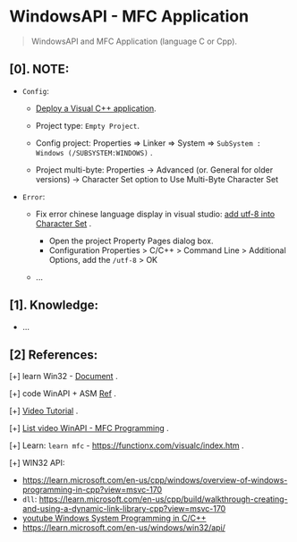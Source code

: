 # WindowsAPI - MFC Application

> WindowsAPI and MFC Application (language C or Cpp).

## [0]. NOTE:

- `Config`:
  - [Deploy a Visual C++ application](https://learn.microsoft.com/en-us/cpp/windows/walkthrough-deploying-a-visual-cpp-application-by-using-a-setup-project?view=msvc-170).
  - Project type: `Empty Project`.

  - Config project: Properties => Linker => System => `SubSystem : Windows (/SUBSYSTEM:WINDOWS)` .

  - Project multi-byte: Properties -> Advanced (or. General for older versions) -> Character Set option to Use Multi-Byte Character Set

- `Error`:
  - Fix error chinese language display in visual studio: [add utf-8 into Character Set](https://learn.microsoft.com/en-us/cpp/build/reference/utf-8-set-source-and-executable-character-sets-to-utf-8?view=msvc-170#set-the-option-in-visual-studio-or-programmatically) .
    - Open the project Property Pages dialog box.
    - Configuration Properties > C/C++ > Command Line > Additional Options, add the `/utf-8` > OK

  - ...

## [1]. Knowledge:

- ...

## [2] References:

[+] learn Win32 - [Document](http://www.winprog.org/tutorial/start.html) .

[+] code WinAPI + ASM [Ref](https://www.youtube.com/watch?v=pdgmlto7Uwc) .

[+] [Video Tutorial](https://www.youtube.com/watch?v=yvWYggka30A) .

[+] [List video WinAPI - MFC Programming](https://www.youtube.com/watch?v=60O6B2Di5RE&list=PLfszubEEhakf7mGTDjsImyp-YGU69_S5k&index=42) .

[+] Learn: `learn mfc` - https://functionx.com/visualc/index.htm .

[+] WIN32 API:
- https://learn.microsoft.com/en-us/cpp/windows/overview-of-windows-programming-in-cpp?view=msvc-170
- `dll`: https://learn.microsoft.com/en-us/cpp/build/walkthrough-creating-and-using-a-dynamic-link-library-cpp?view=msvc-170
- [youtube Windows System Programming in C/C++](https://www.youtube.com/watch?v=B999K9yztnI&list=PLDpFwQfbVxIw_rysNCHPeGmh6wIUnhjrt)
- https://learn.microsoft.com/en-us/windows/win32/api/






      

      
